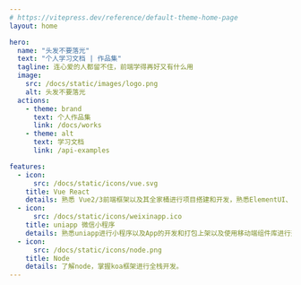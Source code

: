 ```yaml
---
# https://vitepress.dev/reference/default-theme-home-page
layout: home

hero:
  name: "头发不要落光"
  text: "个人学习文档 | 作品集"
  tagline: 连心爱的人都留不住，前端学得再好又有什么用
  image:
    src: /docs/static/images/logo.png
    alt: 头发不要落光
  actions:
    - theme: brand
      text: 个人作品集
      link: /docs/works
    - theme: alt
      text: 学习文档
      link: /api-examples

features:
  - icon:
      src: /docs/static/icons/vue.svg
    title: Vue React
    details: 熟悉 Vue2/3前端框架以及其全家桶进行项目搭建和开发，熟悉ElementUI、Ant Design等组件库，具备丰富的单页面应用开发经验和组件化开发能力。掌握React，熟悉React组件化开发思想并能构建项目。
  - icon:
      src: /docs/static/icons/weixinapp.ico
    title: uniapp 微信小程序
    details: 熟悉uniapp进行小程序以及App的开发和打包上架以及使用移动端组件库进行开发。熟悉微信小程序开发，并能够使用微信官方提供的开放能力和API接口进行相应功能开发。
  - icon:
      src: /docs/static/icons/node.png
    title: Node
    details: 了解node，掌握koa框架进行全栈开发。
---
```



